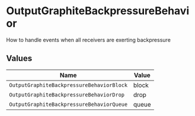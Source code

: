 # OutputGraphiteBackpressureBehavior

How to handle events when all receivers are exerting backpressure


## Values

| Name                                      | Value                                     |
| ----------------------------------------- | ----------------------------------------- |
| `OutputGraphiteBackpressureBehaviorBlock` | block                                     |
| `OutputGraphiteBackpressureBehaviorDrop`  | drop                                      |
| `OutputGraphiteBackpressureBehaviorQueue` | queue                                     |